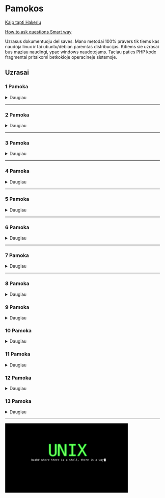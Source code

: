 # Pamokos

[Kaip tapti Hakeriu](https://rtfb.lt/hacker-howto-lt.html)

[How to ask questions Smart way](http://catb.org/%7Eesr/faqs/smart-questions.html)

Uzrasus dokumentuoju del saves. Mano metodai 100% pravers tik tiems kas naudoja linux ir tai ubuntu/debian paremtas distribucijas. Kitiems sie uzrasai bus maziau naudingi, ypac windows naudotojams. Taciau paties PHP kodo fragmentai pritaikomi betkokioje operacineje sistemoje.

## Uzrasai

### 1 Pamoka

<details>
  <summary>Daugiau</summary>

1. [Pamoka](https://github.com/shinbeth/pasizaidimai/tree/master/1) - bazines php sintakses aptarimas
    
</details>
    
---

### 2 Pamoka

<details>
  <summary>Daugiau</summary>

2. [Pamoka](https://github.com/shinbeth/pasizaidimai/tree/master/2) - bazinis php kombinavimas su html
    - [2.1 Saviveikla](https://github.com/shinbeth/pasizaidimai/tree/master/2.1) - CSV failo skaitymas.
    - [2.9 Saviveikla](https://github.com/shinbeth/pasizaidimai/tree/master/2.9) - CSV failo skaitymas
    
</details>    
    
----

### 3 Pamoka

<details>
  <summary>Daugiau</summary>

3. [Pamoka](https://github.com/shinbeth/pasizaidimai/tree/master/3) - ??? Na cia githubo pasijungimo loopas buvo
    
</details>    
    
----

### 4 Pamoka

<details>
  <summary>Daugiau</summary>

4. [Pamoka](https://github.com/shinbeth/pasizaidimai/tree/master/4)
    - [4.1 Saviveikla](https://github.com/shinbeth/pasizaidimai/tree/master/4.1) - Bazinis unix-like scrappinimas, OpenBSD dainu parsiuntimo skriptas.(su instrukcijom). Skripto parsiusti failai [cia](https://github.com/shinbeth/pasizaidimai/tree/master/4.1/files)
    - [4.2 Saviveikla](https://github.com/shinbeth/pasizaidimai/tree/master/4.2) - Bazininis unix-like scrappinimas, programavimo knygu parsiuntimas is github. (su instrukcijom). Skripto parsiusti failai [cia](https://github.com/shinbeth/pasizaidimai/tree/master/4.2/files)
    
</details>    
    
----

### 5 Pamoka

<details>
  <summary>Daugiau</summary>

5. [Pamoka](https://github.com/shinbeth/pasizaidimai/tree/master/5) - Forms - Apendinimas i CSV, aritmetika.
    - [5.1 Saviveikla](https://github.com/shinbeth/pasizaidimai/tree/master/5.1) - PHP skripto panaudojimas, CSV duomenu spausdinimui i stilizuota HTML dokumenta.
    
</details>    
    
----

### 6 Pamoka

<details>
  <summary>Daugiau</summary>

6. [Pamoka](https://github.com/shinbeth/pasizaidimai/tree/master/6) - Pagal paskaita, kuriama registracija filmai.in stilium, as tais paciais principais, dariau tiesiog iraso pridejima i CSV faila.
    - [6.1 Saviveikla](https://github.com/shinbeth/pasizaidimai/tree/master/6.1) - Socialines medijos memes ikveptas skriptas, beprasmiu sakiniu generavimui.
    - [6.2 Saviveikla](https://github.com/shinbeth/pasizaidimai/tree/master/6.2) - 6.1 pratesimas, bruteforce algortimas
    - [6.3 Saviveikla](https://github.com/shinbeth/pasizaidimai/tree/master/6.3) - Luhn's Algoritmas
    - [6.4 Saviveikla](https://github.com/shinbeth/pasizaidimai/tree/master/6.4) - Advent of Code pirma uzduotis, su IRC logo gabalu turinciu naudingu atsakymu apie PHP logika.
    
</details>    
    
----

### 7 Pamoka

<details>
  <summary>Daugiau</summary>

7. [Pamoka](https://github.com/shinbeth/pasizaidimai/tree/master/7) - Pagal paskaita ir namu darbus tesiama registracija jau nebe filmai.in stiliumi, bet su hashinamais slaptazodziais. ir tikrinimu ar emailas jau nera naudojamas, principe kaip pats dariau [6 Pamoka](https://github.com/shinbeth/pasizaidimai/tree/master/6) Antroje paskaitos dalyje vyksta kazkas su prekiu pridejimais i krepseli naudojant pateikta csv faila su produktu duomenimis.
    - [7.1 Saviveikla Pamokos Metu](https://github.com/shinbeth/pasizaidimai/tree/master/7.1) - Advent of Code pirmos uzduoties antra dalis, atsakyma mano atveju dave, bet su daug erroru.
        - [7.1.1 Saviveikla Pamokos Metu](https://github.com/shinbeth/pasizaidimai/commit/edd9ff9c75e3ce8382f0ab15a0a204534c1b2bca) Erroru fixo diffas.
    - [7.2 Saviveikla Pamokos Metu](https://github.com/shinbeth/pasizaidimai/tree/master/7.2) - Advent of Code antros uzduoties pirma dalis, atsakyma mano atveju dave, bet su daug erroru.
        - [7.2.1 Saviveikla Pamokos Metu](https://github.com/shinbeth/pasizaidimai/commit/403046c895d638f8d6e7f734292902c4fa02c068) Erroru fixo diffas.
    - [7.3 Saviveikla](https://github.com/shinbeth/pasizaidimai/raw/master/4.2/files/text-algorithms.pdf) - Text Algorithms knygos nagrinejimas.
    - [7.4 Saviveikla](https://github.com/shinbeth/pasizaidimai/tree/master/7.4) - Metaprogramavimo pavyzdys, valiutu kursu traukimui is verslo ziniu, pusiau su shell.
    - [7.5 Saviveikla](https://github.com/shinbeth/pasizaidimai/tree/master/7.5#padaryta) - Valiutu kursu pagal Lietuvos Banka, siandienos ir vakar dienos pokyciu lenteles pavyzdys.
    
</details>    
    
----
### 8 Pamoka

<details>
  <summary>Daugiau</summary>

8. [Pamoka](https://github.com/shinbeth/pasizaidimai/tree/master/8) - Buvo aptariama Computing Science svarba. Paaiskinami direktoriju pagrindai ir kaip susijusi navigacija per shella su navigacija per failu narsykle ir t.t. Vaizdingai paaiskinama kodel frontenderiai ne zmones ir kad visi jauni daro klaidu naudojant windowsus, bei kad visa heavyliftinga daro backendas. Kad HTML tables yra atgyvena ir su jais vargo vakariene. Ir sintakses pakartojimui vaskinimo zaidimelio parasymas.
    
</details>    

### 9 Pamoka

<details>
  <summary>Daugiau</summary>

9. [Pamoka](https://github.com/shinbeth/pasizaidimai/tree/master/9) - Buvo vystomas vaskinimo geimas, su rezultatu rasymu i csv faila ir atvaizdavimu narsykleje zaidziant, bei kokio tai skaitliuko rezultatams. Pagal programa skaitliukas ir lentele turejo traktuoti 10 paskutiniu rezultatu, bet man tai pasirode beprasmiska. Mano lentele uz tai rezultatus printina atvirkstine patogesne tvarka ir nors kodas slykstu, bet paties skaitliuko ideja geresne nei buvo pavaizduota paskaitoje, bet tik tiek ir geresne, o ir siaip mano kodas visiskai kitaip parasytas. Toliau buvo rasoma kazkas su registracija. Tikejausi kad bus paliestas SQL, butu buve idomiau pradeti rasineti i databazes, tai antraja dali paskaitos tik isklausiau. Naujausia geimo kodo versija yra [cia](https://github.com/shinbeth/pasizaidimai/tree/master/7.6#readme) su paveiksleliais. Pats vystau scrappinimo botus kurie informuoja per telegrama ppusiau shell pusiau php, bet meginsiu perkelt viska i PHP, kadangi jis turi pakankamai funkcionalumo tokiom varkem. Ir turbut anksciau nei pagal programa liesiu SQL dataminingui, kad tureti informacijos dorojimui.
    
</details>    

### 10 Pamoka

<details>
  <summary>Daugiau</summary>

10. [Pamoka](https://github.com/shinbeth/pasizaidimai/tree/master/10) - Dar karta aptariama bazine sintakse ir programavimo pagrindai.
    
</details>    

### 11 Pamoka

<details>
  <summary>Daugiau</summary>

11. [Pamoka](https://github.com/shinbeth/pasizaidimai/tree/master/11#readme) - Pradedamos duomenu bazes. As vietoj paprasto mysql kuris priklauso pagal programa naudoju mariadb, parasiau ir daugmaz kaip ji pasileidau, ir taip pat seniau nenaudotas dalykas adminer.php, visai gera varke kaip portabilus databazes GUI interface.
    
</details>    

### 12 Pamoka

<details>
  <summary>Daugiau</summary>

12. [Pamoka](https://github.com/shinbeth/pasizaidimai/tree/master/12#readme) - Duomenu baziu modeliavimas UML stilium, bet kad naudojo js.paint kas spreadsheets. As pats tai ieskojau budu kaip isirasyt kokia lengvasvore linux distro i "HP Compax nx7010", kadangi OpenBSD 7.0 biski failina ant drm stage ir kernelpanickina, kadangi kazkoks keistas APU hibridas, nors laptopas buvo zveris savo laiku, bilekiek portu, gigas ramu. zodziu pavargau ieskot ka isirasyt kadangi dauguma OS siais laikais i CD nebetelpa, o dvd disku pritruko, USB bootas tragiskai letas, tai per 'boot -c' atjunges radeondrm sedziu be X serverio ant OpenBSD/i386 7.0, teorizuodamas ar galeciau nuo sofos ji naudojant rasyt php skriptus ir juos rsyncint i lokalu serveri bei naudojant kokia lynx narsykle is to paties laptopo ir patestuot, sukuriant toki unix-like devops setupa. Aisku visa tai tik man ir idomu. Rytoj berods pradesim SQL liest per koda.
    
</details>    

### 13 Pamoka

<details>
  <summary>Daugiau</summary>

13. [Pamoka](https://github.com/shinbeth/pasizaidimai/tree/master/12/il6_php_basics/gumtree) - Buvo daromas reklamu talpinimas per forma i SQL databaze. Paskaita tik isklausiau. Ir si irasa pildau jau pries pat 14 pamokos pradzia. Taciau si principa pritaikysiu darant uzsakymu atlikimo/suvedimo i databaze aplikacijai artejanti savaitgali.

</details>    
    
----

<img src="unix.jpg" width="400">
